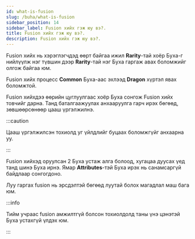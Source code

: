 ```yaml
---
id: what-is-fusion
slug: /buha/what-is-fusion
sidebar_position: 14
sidebar_label: Fusion хийх гэж юу вэ?.
title: Fusion хийх гэж юу вэ?.
description: Fusion хийх гэж юу вэ?.
---
```


Fusion хийх нь хэрэглэгчдэд өөрт байгаа ижил **Rarity**-тай хоёр Буха-г нийлүүлж нэг түвшин дээр **Rarity**-тай нэг Буха гаргаж авах боломжийг олгож байгаа юм. 

Fusion хийх процесс **Common** Буха-аас эхлээд **Dragon** хүртэл явах боломжтой.

Fusion хийхдээ өөрийн цуглуулгаас хоёр Буха сонгож Fusion хийх товчийг дарна. Танд баталгаажуулах анхааруулга гарч ирэх бөгөөд, зөвшөөрсөнөөр цааш үргэлжилнэ. 

:::caution

Цааш үргэлжилсэн тохиолд уг үйлдлийг буцаах боломжгүйг анхаарна уу.

:::

Fusion хийхэд оруулсан 2 Буха устаж алга болоод, хугацаа дуусах үед танд шинэ Буха ирнэ. Ямар **Аttributes**-тэй Буха ирэх нь санамсаргүй байдлаар сонгогдоно.

Луу гаргах fusion нь эрсдэлтэй бөгөөд луутай болох магадлал маш бага юм. 

:::info

Тийм учраас fusion амжилтгүй болсон тохиолдолд таны үнэ цэнэтэй Буха устахгүй үлдэх юм.

:::


